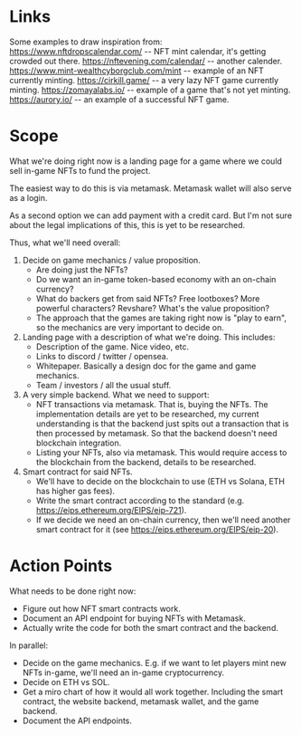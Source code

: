 Links
=====

Some examples to draw inspiration from:
https://www.nftdropscalendar.com/ -- NFT mint calendar, it's getting crowded out there.
https://nftevening.com/calendar/ -- another calender.
https://www.mint-wealthcyborgclub.com/mint -- example of an NFT currently minting.
https://cirkill.game/ -- a very lazy NFT game currently minting.
https://zomayalabs.io/ -- example of a game that's not yet minting.
https://aurory.io/ -- an example of a successful NFT game.


Scope
=====

What we're doing right now is a landing page for a game where we could sell in-game NFTs to fund the project.

The easiest way to do this is via metamask. Metamask wallet will also serve as a login.

As a second option we can add payment with a credit card. But I'm not sure about the legal implications of this, this is yet to be researched.

Thus, what we'll need overall:
1. Decide on game mechanics / value proposition.
    - Are doing just the NFTs?
    - Do we want an in-game token-based economy with an on-chain currency?
    - What do backers get from said NFTs? Free lootboxes? More powerful characters? Revshare? What's the value proposition?
    - The approach that the games are taking right now is "play to earn", so the mechanics are very important to decide on. 
2. Landing page with a description of what we're doing. This includes:
    - Description of the game. Nice video, etc.
    - Links to discord / twitter / opensea.
    - Whitepaper. Basically a design doc for the game and game mechanics.
    - Team / investors / all the usual stuff.
3. A very simple backend. What we need to support:
    - NFT transactions via metamask. That is, buying the NFTs. The implementation details are yet to be researched, my current understanding is that the backend just spits out a transaction that is then processed by metamask. So that the backend doesn't need blockchain integration.
    - Listing your NFTs, also via metamask. This would require access to the blockchain from the backend, details to be researched.
4. Smart contract for said NFTs.
    - We'll have to decide on the blockchain to use (ETH vs Solana, ETH has higher gas fees).
    - Write the smart contract according to the standard (e.g. https://eips.ethereum.org/EIPS/eip-721).
    - If we decide we need an on-chain currency, then we'll need another smart contract for it (see https://eips.ethereum.org/EIPS/eip-20).


Action Points
=============

What needs to be done right now:
- Figure out how NFT smart contracts work.
- Document an API endpoint for buying NFTs with Metamask.
- Actually write the code for both the smart contract and the backend.

In parallel:
- Decide on the game mechanics. E.g. if we want to let players mint new NFTs in-game, we'll need an in-game cryptocurrency.
- Decide on ETH vs SOL.
- Get a miro chart of how it would all work together. Including the smart contract, the website backend, metamask wallet, and the game backend.
- Document the API endpoints.




